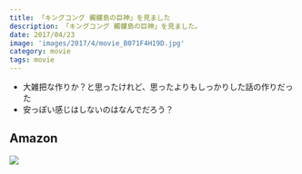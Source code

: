 ```yaml
---
title: 「キングコング 髑髏島の巨神」を見ました
description: 「キングコング 髑髏島の巨神」を見ました。
date: 2017/04/23
image: 'images/2017/4/movie_B071F4H19D.jpg'
category: movie
tags: movie
---
```


- 大雑把な作りか？と思ったけれど、思ったよりもしっかりした話の作りだった
- 安っぽい感じはしないのはなんでだろう？

## Amazon

[![](http://images-jp.amazon.com/images/P/B071F4H19D.09.MAIN._SCLZZZZZZZ_.jpg)](https://www.amazon.co.jp/dp/B071F4H19D/)
